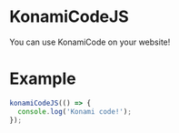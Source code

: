 # KonamiCodeJS
You can use KonamiCode on your website!

# Example
```javascript
konamiCodeJS(() => {
  console.log('Konami code!');
});
```
